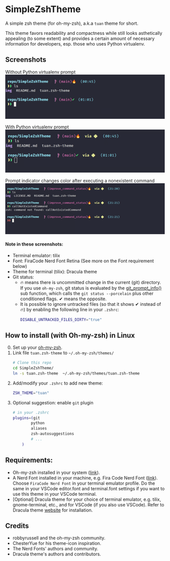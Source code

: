 # SimpleZshTheme
A simple zsh theme (for oh-my-zsh), a.k.a `tuan` theme for short.

This theme favors readability and compactness while still looks asthetically appealing (to some extent) and provides a certain amount of necessary information for developers, esp. those who uses Python virtualenv.

## Screenshots
Without Python virtualenv prompt
![img](./img/screenshot_01.jpg)

With Python virtualenv prompt
![img](./img/screenshot_02.jpg)

Prompt indicator changes color after executing a nonexistent command
![img](./img/screenshot_03.jpg)

#### Note in these screenshots:
- Terminal emulator: tilix
- Font: FiraCode Nerd Font Retina (See more on the Font requirement below)
- Theme for terminal (tilix): Dracula theme
- Git status: 
    - 🔥 means there is uncommitted change in the current (git) directory. If you use `oh-my-zsh`, git status is evaluated by the [git_prompt_info()](https://github.com/ohmyzsh/ohmyzsh/blob/d87ab251c7fe18626b2d0c4e4a184e7bed7c508b/lib/git.zsh) sub function, which calls the `git status --porcelain` plus other conditioned flags. ✔ means the opposite.
    - It is possible to ignore untracked files (so that it shows ✔ instead of 🔥) by enabling the following line in your `.zshrc`: 
        ```zsh
        DISABLE_UNTRACKED_FILES_DIRTY="true"
        ```

## How to install (with Oh-my-zsh) in Linux
0. Set up your [oh-my-zsh](https://github.com/ohmyzsh/ohmyzsh).
1. Link file `tuan.zsh-theme` to `~/.oh-my-zsh/themes/`
    ```bash
    # Clone this repo
    cd SimpleZshTheme/
    ln -s tuan.zsh-theme  ~/.oh-my-zsh/themes/tuan.zsh-theme
    ```
2. Add/modify your `.zshrc` to add new theme:
    ```bash
    ZSH_THEME="tuan" 
    ```
3. Optional suggestion: enable `git` plugin
    ```bash
    # in your .zshrc
    plugins=(git
            python 
            aliases
            zsh-autosuggestions
            # ...
        )
    ```

## Requirements:
- Oh-my-zsh installed in your system ([link](https://github.com/ohmyzsh/ohmyzsh)).
- A Nerd Font installed in your machine, e.g. Fira Code Nerd Font ([link](https://www.nerdfonts.com/font-downloads)). Choose `FiraCode Nerd Font` in your terminal emulator profile. Do the same in your VSCode editor.font and terminal.font settings if you want to use this theme in your VSCode terminal.
- [Optional] Dracula theme for your choice of terminal emulator, e.g. tilix, gnome-terminal, etc., and for VSCode (if you also use VSCode). Refer to Dracula theme [website](https://draculatheme.com/) for installation.

## Credits
- robbyrussell and the oh-my-zsh community.
- ChesterYue for his theme-icon inspiration.
- The Nerd Fonts' authors and community.
- Dracula theme's authors and contributors.